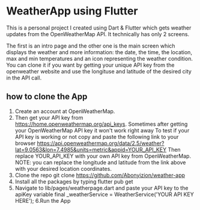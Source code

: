 # WeatherApp using Flutter

This is a personal project I created using Dart & Flutter which gets weather updates from the OpenWeatherMap API. It technically has only 2 screens.

The first is an intro page and the other one is the main screen which displays the weather and more information: 
the date, the time, the location, max and min temperatures and an icon representing the weather condition.
You can clone it if you want by getting your unique API key from the openweather website and use the longituse and latitude of the desired city in the API call.

## how to clone the App

1. Create an account at OpenWeatherMap.
2. Then get your API key from https://home.openweathermap.org/api_keys.
Sometimes after getting your OpenWeatherMap API key it won't work right away
To test if your API key is working or not copy and paste the following link to your browser
https://api.openweathermap.org/data/2.5/weather?lat=9.0563&lon=7.4985&units=metric&appid=YOUR_API_KEY
Then replace YOUR_API_KEY with your own API key from OpenWeatherMap.
NOTE: you can replace the longitude and latitude from the link above with your desired location coordinates.
3. Clone the repo
git clone https://github.com/Abonyizion/weather-app
4. Install all the packages by typing
flutter pub get
5. Navigate to lib/pages/weatherpage.dart and paste your API key to the apiKey variable
final _weatherService = WeatherService('YOUR API KEY HERE');
6.Run the App
